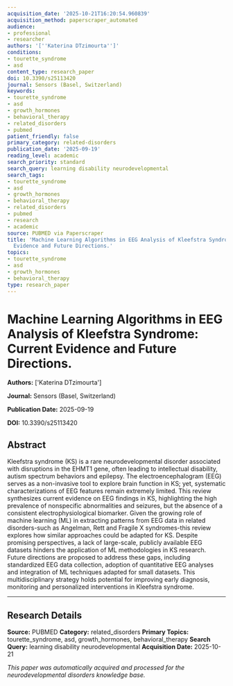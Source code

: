 ```yaml
---
acquisition_date: '2025-10-21T16:20:54.960839'
acquisition_method: paperscraper_automated
audience:
- professional
- researcher
authors: '[''Katerina DTzimourta'']'
conditions:
- tourette_syndrome
- asd
content_type: research_paper
doi: 10.3390/s25113420
journal: Sensors (Basel, Switzerland)
keywords:
- tourette_syndrome
- asd
- growth_hormones
- behavioral_therapy
- related_disorders
- pubmed
patient_friendly: false
primary_category: related-disorders
publication_date: '2025-09-19'
reading_level: academic
search_priority: standard
search_query: learning disability neurodevelopmental
search_tags:
- tourette_syndrome
- asd
- growth_hormones
- behavioral_therapy
- related_disorders
- pubmed
- research
- academic
source: PUBMED via Paperscraper
title: 'Machine Learning Algorithms in EEG Analysis of Kleefstra Syndrome: Current
  Evidence and Future Directions.'
topics:
- tourette_syndrome
- asd
- growth_hormones
- behavioral_therapy
type: research_paper
---
```


# Machine Learning Algorithms in EEG Analysis of Kleefstra Syndrome: Current Evidence and Future Directions.

**Authors:** ['Katerina DTzimourta']

**Journal:** Sensors (Basel, Switzerland)

**Publication Date:** 2025-09-19

**DOI:** 10.3390/s25113420

## Abstract

Kleefstra syndrome (KS) is a rare neurodevelopmental disorder associated with disruptions in the EHMT1 gene, often leading to intellectual disability, autism spectrum behaviors and epilepsy. The electroencephalogram (EEG) serves as a non-invasive tool to explore brain function in KS; yet, systematic characterizations of EEG features remain extremely limited. This review synthesizes current evidence on EEG findings in KS, highlighting the high prevalence of nonspecific abnormalities and seizures, but the absence of a consistent electrophysiological biomarker. Given the growing role of machine learning (ML) in extracting patterns from EEG data in related disorders-such as Angelman, Rett and Fragile X syndromes-this review explores how similar approaches could be adapted for KS. Despite promising perspectives, a lack of large-scale, publicly available EEG datasets hinders the application of ML methodologies in KS research. Future directions are proposed to address these gaps, including standardized EEG data collection, adoption of quantitative EEG analyses and integration of ML techniques adapted for small datasets. This multidisciplinary strategy holds potential for improving early diagnosis, monitoring and personalized interventions in Kleefstra syndrome.

---

## Research Details

**Source:** PUBMED
**Category:** related_disorders
**Primary Topics:** tourette_syndrome, asd, growth_hormones, behavioral_therapy
**Search Query:** learning disability neurodevelopmental
**Acquisition Date:** 2025-10-21

*This paper was automatically acquired and processed for the neurodevelopmental disorders knowledge base.*
